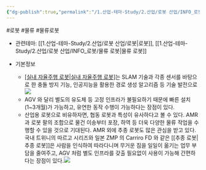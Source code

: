 ```yaml
---
{"dg-publish":true,"permalink":"/1.산업-테마-Study/2.산업/로봇 산업/INFO_로봇/AMR/","created":"2024-11-20T21:02:28.009+09:00","updated":"2025-06-03T20:07:20.095+09:00"}
---
```


#로봇 #물류 #물류로봇

- 관련테마: [[1.산업-테마-Study/2.산업/로봇 산업/로봇\|로봇]], [[1.산업-테마-Study/2.산업/로봇 산업/INFO_로봇/물류 로봇\|물류 로봇]]

- 기본정보
	- [[실내 자율주행 로봇\|실내 자율주행 로봇]](AMR)는 SLAM 기술과 각종 센서를 바탕으로 한 충돌 방지 기능, 인공지능을 활용한 경로 생성 알고리즘 등 기술 발전으로![](https://i.imgur.com/qPOoc19.png)
	- AGV 와 달리 별도의 유도체 등 고정 인프라가 불필요하기 때문에 빠른 설치(1~3개월)가 가능하고, 유연한 동작 수행이 가능하다는 장점이 있다. 
	- 산업용 로봇으로 비유하자면, 협동 로봇과 특성이 유사하다고 볼 수 있다. AMR 과 로봇 팔의 조합으로 물건 이송부터 포장, 하역 등 더욱 다양한 물류 작업을 수행할 수 있을 것으로 기대된다. AMR 외에 추종 로봇도 많은 관심을 받고 있다. 국내 트위니의 따르고 시리즈와 일본 ZMP 의 Carriro FD 와 같은 [[추종 로봇\|추종 로봇]]은 사람을 인식하여 따라다니며 무거운 짐을 일일이 옮기는 업무 부담을 줄여주고, AGV 처럼 별도 인프라를 갖출 필요없이 사용이 가능해 간편하다는 장점이 있다.![](https://i.imgur.com/DrYgB5M.png)
